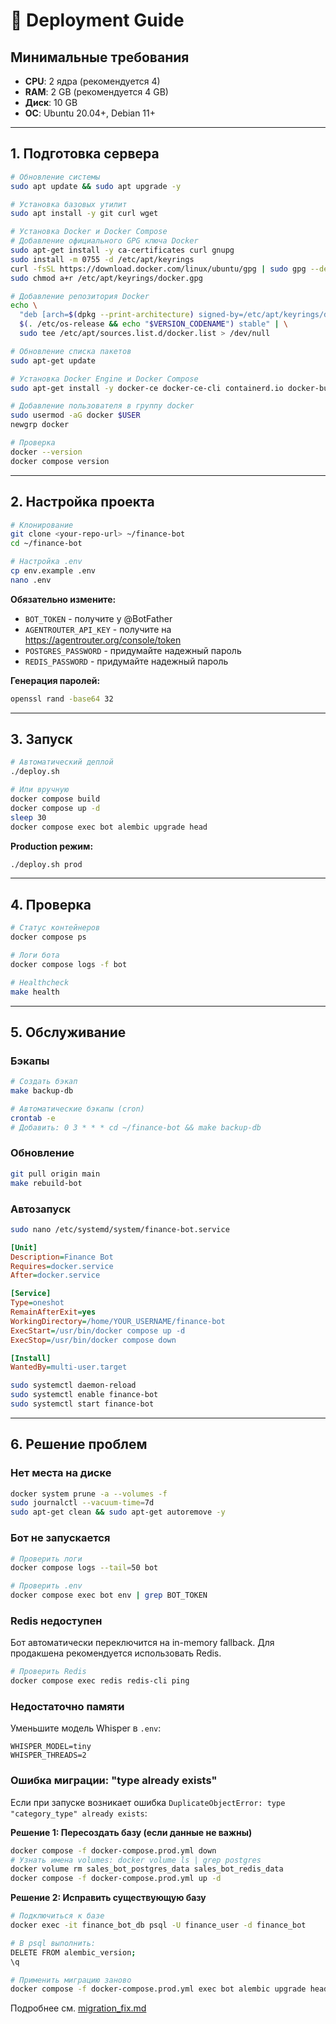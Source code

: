 # 🚀 Deployment Guide

## Минимальные требования

- **CPU**: 2 ядра (рекомендуется 4)
- **RAM**: 2 GB (рекомендуется 4 GB)
- **Диск**: 10 GB
- **ОС**: Ubuntu 20.04+, Debian 11+

---

## 1. Подготовка сервера

```bash
# Обновление системы
sudo apt update && sudo apt upgrade -y

# Установка базовых утилит
sudo apt install -y git curl wget

# Установка Docker и Docker Compose
# Добавление официального GPG ключа Docker
sudo apt-get install -y ca-certificates curl gnupg
sudo install -m 0755 -d /etc/apt/keyrings
curl -fsSL https://download.docker.com/linux/ubuntu/gpg | sudo gpg --dearmor -o /etc/apt/keyrings/docker.gpg
sudo chmod a+r /etc/apt/keyrings/docker.gpg

# Добавление репозитория Docker
echo \
  "deb [arch=$(dpkg --print-architecture) signed-by=/etc/apt/keyrings/docker.gpg] https://download.docker.com/linux/ubuntu \
  $(. /etc/os-release && echo "$VERSION_CODENAME") stable" | \
  sudo tee /etc/apt/sources.list.d/docker.list > /dev/null

# Обновление списка пакетов
sudo apt-get update

# Установка Docker Engine и Docker Compose
sudo apt-get install -y docker-ce docker-ce-cli containerd.io docker-buildx-plugin docker-compose-plugin

# Добавление пользователя в группу docker
sudo usermod -aG docker $USER
newgrp docker

# Проверка
docker --version
docker compose version
```

---

## 2. Настройка проекта

```bash
# Клонирование
git clone <your-repo-url> ~/finance-bot
cd ~/finance-bot

# Настройка .env
cp env.example .env
nano .env
```

**Обязательно измените:**
- `BOT_TOKEN` - получите у @BotFather
- `AGENTROUTER_API_KEY` - получите на https://agentrouter.org/console/token
- `POSTGRES_PASSWORD` - придумайте надежный пароль
- `REDIS_PASSWORD` - придумайте надежный пароль

**Генерация паролей:**
```bash
openssl rand -base64 32
```

---

## 3. Запуск

```bash
# Автоматический деплой
./deploy.sh

# Или вручную
docker compose build
docker compose up -d
sleep 30
docker compose exec bot alembic upgrade head
```

**Production режим:**
```bash
./deploy.sh prod
```

---

## 4. Проверка

```bash
# Статус контейнеров
docker compose ps

# Логи бота
docker compose logs -f bot

# Healthcheck
make health
```

---

## 5. Обслуживание

### Бэкапы

```bash
# Создать бэкап
make backup-db

# Автоматические бэкапы (cron)
crontab -e
# Добавить: 0 3 * * * cd ~/finance-bot && make backup-db
```

### Обновление

```bash
git pull origin main
make rebuild-bot
```

### Автозапуск

```bash
sudo nano /etc/systemd/system/finance-bot.service
```

```ini
[Unit]
Description=Finance Bot
Requires=docker.service
After=docker.service

[Service]
Type=oneshot
RemainAfterExit=yes
WorkingDirectory=/home/YOUR_USERNAME/finance-bot
ExecStart=/usr/bin/docker compose up -d
ExecStop=/usr/bin/docker compose down

[Install]
WantedBy=multi-user.target
```

```bash
sudo systemctl daemon-reload
sudo systemctl enable finance-bot
sudo systemctl start finance-bot
```

---

## 6. Решение проблем

### Нет места на диске

```bash
docker system prune -a --volumes -f
sudo journalctl --vacuum-time=7d
sudo apt-get clean && sudo apt-get autoremove -y
```

### Бот не запускается

```bash
# Проверить логи
docker compose logs --tail=50 bot

# Проверить .env
docker compose exec bot env | grep BOT_TOKEN
```

### Redis недоступен

Бот автоматически переключится на in-memory fallback. Для продакшена рекомендуется использовать Redis.

```bash
# Проверить Redis
docker compose exec redis redis-cli ping
```

### Недостаточно памяти

Уменьшите модель Whisper в `.env`:
```env
WHISPER_MODEL=tiny
WHISPER_THREADS=2
```

### Ошибка миграции: "type already exists"

Если при запуске возникает ошибка `DuplicateObjectError: type "category_type" already exists`:

**Решение 1: Пересоздать базу (если данные не важны)**
```bash
docker compose -f docker-compose.prod.yml down
# Узнать имена volumes: docker volume ls | grep postgres
docker volume rm sales_bot_postgres_data sales_bot_redis_data
docker compose -f docker-compose.prod.yml up -d
```

**Решение 2: Исправить существующую базу**
```bash
# Подключиться к базе
docker exec -it finance_bot_db psql -U finance_user -d finance_bot

# В psql выполнить:
DELETE FROM alembic_version;
\q

# Применить миграцию заново
docker compose -f docker-compose.prod.yml exec bot alembic upgrade head
```

Подробнее см. [migration_fix.md](migration_fix.md)

